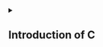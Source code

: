 <details>
<summary> <h2>Introduction of C</h2></summary>

- <a href="https://nbviewer.org/github/Mubeen-Ahmad/C/blob/main/1_introduction.ipynb">History and Importance of C</a><br>
- <a href="https://nbviewer.org/github/Mubeen-Ahmad/C/blob/main/2_Type_Checking.ipynb">Type Checking and Static vs Dynamic Checking</a><br>
- <a href="https://nbviewer.org/github/Mubeen-Ahmad/C/blob/main/3_Strong_and_Weak_Typing.ipynb">Strong and Weak Typing</a><br>
- <a href="https://nbviewer.org/github/Mubeen-Ahmad/C/blob/main/4_Static_Binding_and_Dynamic_Binding.ipynb">Static and Dynamic Binding</a><br>
- <a href="https://nbviewer.org/github/Mubeen-Ahmad/C/blob/main/4_Static_Binding_and_Dynamic_Binding.ipynb">Structure of C Program</a><br>
- <a href="https://nbviewer.org/github/Mubeen-Ahmad/C/blob/main/6_story_of_compiler.ipynb"> Story of Compiler and Intrepeter</a><br>


</details>
